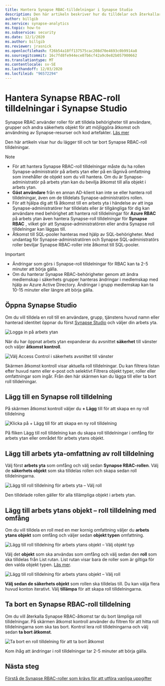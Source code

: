 ```yaml
---
title: Hantera Synapse RBAC-tilldelningar i Synapse Studio
description: Den här artikeln beskriver hur du tilldelar och återkallar Synapse RBAC-roller till AAD säkerhets objekt
author: billgib
ms.service: synapse-analytics
ms.topic: how-to
ms.subservice: security
ms.date: 12/1/2020
ms.author: billgib
ms.reviewer: jrasnick
ms.openlocfilehash: f26b54a18ff137575cac208d70e4693c0b9914a8
ms.sourcegitcommit: 16c7fd8fe944ece07b6cf42a9c0e82b057900662
ms.translationtype: MT
ms.contentlocale: sv-SE
ms.lasthandoff: 12/03/2020
ms.locfileid: "96572294"
---
```

# <a name="how-to-manage-synapse-rbac-role-assignments-in-synapse-studio"></a>Hantera Synapse RBAC-roll tilldelningar i Synapse Studio

Synapse RBAC använder roller för att tilldela behörigheter till användare, grupper och andra säkerhets objekt för att möjliggöra åtkomst och användning av Synapse-resurser och kod artefakter.  [Läs mer](./synapse-workspace-synapse-rbac.md)

Den här artikeln visar hur du lägger till och tar bort Synapse RBAC-roll tilldelningar.

>[!Note]
>- För att hantera Synapse RBAC-roll tilldelningar måste du ha rollen Synapse-administratör på arbets ytan eller på en lågnivå omfattning som innehåller de objekt som du vill hantera. Om du är Synapse-administratör på arbets ytan kan du bevilja åtkomst till alla objekt i arbets ytan. 
>- **Gäst användare** från en annan AD-klient kan inte se eller hantera roll tilldelningar, även om de tilldelats Synapse-administratörs rollen.
>- För att hjälpa dig att få åtkomst till en arbets yta i händelse av att inga Synapse-administratörer har tilldelats eller är tillgängliga för dig kan användare med behörighet att hantera roll tilldelningar för **Azure RBAC** på arbets ytan även hantera Synapse-roll tilldelningar för **Synapse RBAC** , vilket gör att Synapse-administratören eller andra Synapse roll tilldelningar kan läggas till.
>- Åtkomst till SQL-pooler hanteras med hjälp av SQL-behörigheter.  Med undantag för Synapse-administratören och Synapse SQL-administratörs roller beviljar Synapse RBAC-roller inte åtkomst till SQL-pooler.

>[!important]
>- Ändringar som görs i Synapse-roll tilldelningar för RBAC kan ta 2-5 minuter att börja gälla. 
>- Om du hanterar Synapse RBAC-behörigheter genom att ändra medlemskap i säkerhets grupper hanteras ändringar i medlemskap med hjälp av Azure Active Directory.  Ändringar i grupp medlemskap kan ta 10-15 minuter eller längre att börja gälla.

## <a name="open-synapse-studio"></a>Öppna Synapse Studio  

Om du vill tilldela en roll till en användare, grupp, tjänstens huvud namn eller hanterad identitet öppnar du först [Synapse Studio](https://web.azuresynapse.net/) och väljer din arbets yta. 

![Logga in på arbets ytan](./media/common/login-workspace.png) 
 
 När du har öppnat arbets ytan expanderar du avsnittet **säkerhet** till vänster och väljer **åtkomst kontroll**. 

 ![Välj Access Control i säkerhets avsnittet till vänster](./media/how-to-manage-synapse-rbac-role-assignments/left-nav-security-access-control.png)

Skärmen åtkomst kontroll visar aktuella roll tilldelningar.  Du kan filtrera listan efter huvud namn eller e-post och selektivt Filtrera objekt typer, roller eller omfattningar som ingår. Från den här skärmen kan du lägga till eller ta bort roll tilldelningar.  

## <a name="add-a-synapse-role-assignment"></a>Lägg till en Synapse roll tilldelning

På skärmen åtkomst kontroll väljer du **+ Lägg** till för att skapa en ny roll tilldelning

![Klicka på + Lägg till för att skapa en ny roll tilldelning](./media/how-to-manage-synapse-rbac-role-assignments/access-control-add.png)

På fliken Lägg till roll tilldelning kan du skapa roll tilldelningar i omfång för arbets ytan eller området för arbets ytans objekt. 

## <a name="add-workspace-scoped-role-assignment"></a>Lägg till arbets yta-omfattning av roll tilldelning

Välj först **arbets yta** som omfång och välj sedan **Synapse RBAC-rollen**.  Välj de **säkerhets objekt** som ska tilldelas rollen och skapa sedan roll tilldelningarna. 

![Lägg till roll tilldelning för arbets yta – Välj roll](./media/how-to-manage-synapse-rbac-role-assignments/access-control-workspace-role-assignment.png) 

Den tilldelade rollen gäller för alla tillämpliga objekt i arbets ytan.

## <a name="add-workspace-item-scoped-role-assignment"></a>Lägg till arbets ytans objekt – roll tilldelning med omfång

Om du vill tilldela en roll med en mer kornig omfattning väljer du **arbets ytans objekt** som omfång och väljer sedan **objekt typen** omfattning.       

![Lägg till roll tilldelning för arbets ytans objekt – Välj objekt typ](./media/how-to-manage-synapse-rbac-role-assignments/access-control-add-workspace-item-assignment-select-item-type.png) 

Välj det **objekt** som ska användas som omfång och välj sedan den **roll** som ska tilldelas från List rutan.  List rutan visar bara de roller som är giltiga för den valda objekt typen. [Läs mer](https://go.microsoft.com/fwlink/?linkid=2148306).  

![Lägg till roll tilldelning för arbets ytans objekt – Välj roll](./media/how-to-manage-synapse-rbac-role-assignments/access-control-add-workspace-item-assignment-select-role.png) 
 
**Välj sedan de säkerhets objekt** som rollen ska tilldelas till.  Du kan välja flera huvud konton iterativt.  Välj **tillämpa** för att skapa roll tilldelningarna.

## <a name="remove-a-synapse-rbac-role-assignment"></a>Ta bort en Synapse RBAC-roll tilldelning

Om du vill återkalla Synapse RBAC-åtkomst tar du bort lämpliga roll tilldelningar.  På skärmen åtkomst kontroll använder du filtren för att hitta roll tilldelningarna som ska tas bort.  Kontrol lera roll tilldelningarna och välj sedan **ta bort åtkomst**.   

![Ta bort en roll tilldelning för att ta bort åtkomst](./media/how-to-manage-synapse-rbac-role-assignments/access-control-remove-access.png)

Kom ihåg att ändringar i roll tilldelningar tar 2-5 minuter att börja gälla.   

## <a name="next-steps"></a>Nästa steg

[Förstå de Synapse RBAC-roller som krävs för att utföra vanliga uppgifter](./synapse-workspace-understand-what-role-you-need.md) 
